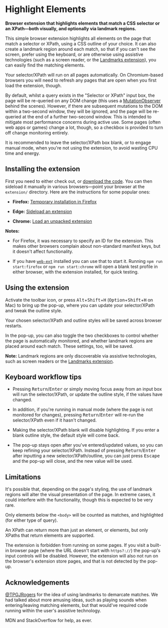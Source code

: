 Highlight Elements
==================

**Browser extension that highlights elements that match a CSS selector or an XPath—both visually, and optionally via landmark regions.**

This simple browser extension highlights all elements on the page that match a selector or XPath, using a CSS outline of your choice. It can also create a landmark region around each match, so that if you can't see the screen, prefer using the keyboard, or are otherwise using assistive technologies (such as a screen reader, or the [Landmarks extension](https://matatk.agrip.org.uk/landmarks/)), you can easily find the matching elements.

Your selector/XPath will run on all pages automatically. On Chromium-based browsers you will need to refresh any pages that are open when you first load the extension, though.

By default, whilst a query exists in the "Selector or XPath" input box, the page will be re-queried on any DOM change (this uses a [MutationObserver](https://developer.mozilla.org/en-US/docs/Web/API/MutationObserver) behind the scenes). However, if there are subsequent mutations to the DOM within a two-second window, they will be ignored, and the page will be re-queried at the end of a further two-second window. This is intended to mitigate most performance concerns during active use. Some pages (often web apps or games) change a lot, though, so a checkbox is provided to turn off change monitoring entirely.

It is recommended to leave the selector/XPath box blank, or to engage manual mode, when you're not using the extension, to avoid wasting CPU time and energy.

Installing the extension
------------------------

First you need to either check out, or [download the code](https://github.com/matatk/highlight-elements/archive/refs/heads/main.zip). You can then sideload it manually in various browsers—point your browser at the `extension/` directory. Here are the instructions for some popular ones:

* **Firefox:** [Temporary installation in Firefox](https://extensionworkshop.com/documentation/develop/temporary-installation-in-firefox/)

* **Edge:** [Sideload an extension](https://docs.microsoft.com/en-us/microsoft-edge/extensions-chromium/getting-started/extension-sideloading)

* **Chrome:** [Load an unpacked extension](https://developer.chrome.com/docs/extensions/mv3/getstarted/#unpacked)

**Notes:**

* For Firefox, it was necessary to specify an ID for the extension. This makes other browsers complain about non-standard manifest keys, but it doesn't affect functionality.

* If you have [`web-ext`](https://extensionworkshop.com/documentation/develop/getting-started-with-web-ext/) installed you can use that to start it. Running `npm run start:firefox` or `npm run start:chrome` will open a blank test profile in either browser, with the extension installed, for quick testing.

Using the extension
-------------------

Activate the toolbar icon, or press <kbd>Alt</kbd>+<kbd>Shift</kbd>+<kbd>H</kbd> (<kbd>Option</kbd>+<kbd>Shift</kbd>+<kbd>H</kbd> on Mac) to bring up the pop-up, where you can update your selector/XPath and tweak the outline style.

Your chosen selector/XPath and outline styles will be saved across browser restarts.

In the pop-up, you can also toggle the two checkboxes to control whether the page is automatically monitored, and whether landmark regions are placed around each match. These settings, too, will be saved.

**Note:** Landmark regions are only discoverable via assistive technologies, such as screen readers or the [Landmarks extension](https://matatk.agrip.org.uk/landmarks/).

Keyboard workflow tips
----------------------

* Pressing <kbd>Return</kbd>/<kbd>Enter</kbd> or simply moving focus away from an input box will run the selector/XPath, or update the outline style, if the values have changed.

* In addition, if you're running in manual mode (where the page is not monitored for changes), pressing <kbd>Return</kbd>/<kbd>Enter</kbd> will re-run the selector/XPath even if it hasn't changed.

* Making the selector/XPath blank will disable highlighting. If you enter a blank outline style, the default style will come back.

* The pop-up stays open after you've entered/updated values, so you can keep refining your selector/XPath. Instead of pressing <kbd>Return</kbd>/<kbd>Enter</kbd> after inputting a new selector/XPath/outline, you can just press <kbd>Escape</kbd> and the pop-up will close, and the new value will be used.

Limitations
-----------

It's possible that, depending on the page's styling, the use of landmark regions will alter the visual presentation of the page. In extreme cases, it could interfere with the functionality, though this is expected to be very rare.

Only elements below the `<body>` will be counted as matches, and highlighted (for either type of query).

An XPath can return more than just an element, or elements, but only XPaths that return elements are supported.

The extension is forbidden from running on some pages. If you visit a built-in browser page (where the URL doesn't start with `https?://`) the pop-up's input controls will be disabled. However, the extension will also not run on the browser's extension store pages, and that is not detected by the pop-up.

Acknowledgements
----------------

[@TPGJRogers](https://github.com/TPGJRogers) for the idea of using landmarks to demarcate matches. We had talked about more amusing ideas, such as playing sounds when entering/leaving matching elements, but that would've required code running within the user's assistive technology.

MDN and StackOverflow for help, as ever.
